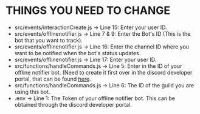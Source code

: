 <h1>THINGS YOU NEED TO CHANGE</h1>

<P> 
  <ul>
      <li>src/events/interactionCreate.js -> Line 15: Enter your user ID.</li>
      <li>src/events/offlinenotifier.js -> Line 7 & 9: Enter the Bot's ID (This is the bot that you want to track).</li>
      <li>src/events/offlinenotifier.js -> Line 16: Enter the channel ID where you want to be notified when the bot's status updates.</li>
      <li>src/events/offlinenotifier.js -> Line 17: Enter your user ID.</li>
      <li>src/functions/handleCommands.js -> Line 5: Enter in the ID of your offline notifier bot. (Need to create it first over in the discord developer portal, that can be found <a href="https://discord.com/developers/applications">here</a>.</li>
      <li>src/functions/handleCommands.js -> Line 6: The ID of the guild you are using this bot.</li>
      <li>.env -> Line 1: The Token of your offline notifier bot. This can be obtained through the discord developer portal.</li>
  </ul>
</P>
